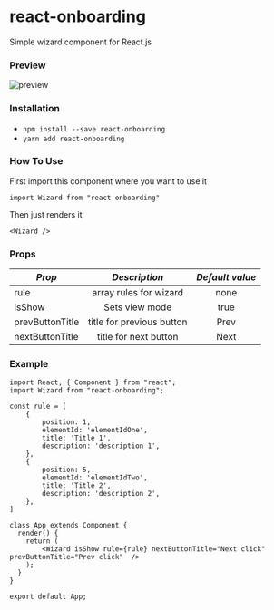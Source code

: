 # react-onboarding
Simple wizard component for React.js

### Preview
![preview](https://user-images.githubusercontent.com/5953765/50577446-28168500-0e39-11e9-9dfd-0a44a42d3268.gif)

### Installation

* `npm install --save react-onboarding`
* `yarn add react-onboarding`

### How To Use

First import this component where you want to use it

`import Wizard from "react-onboarding"`

Then just renders it

`<Wizard />`

### Props

|      _Prop_     |       _Description_       | _Default value_ |
| --------------- |   :-------------------:   | :-------------: |
| rule            |   array rules for wizard  |      none       |
| isShow          |    Sets view mode         |      true       |
| prevButtonTitle | title for previous button |      Prev       |
| nextButtonTitle | title for next button     |      Next       |

### Example

```
import React, { Component } from "react";
import Wizard from "react-onboarding";

const rule = [
    {
        position: 1,
        elementId: 'elementIdOne',
        title: 'Title 1',
        description: 'description 1',
    },
    {
        position: 5,
        elementId: 'elementIdTwo',
        title: 'Title 2',
        description: 'description 2',
    },
]

class App extends Component {
  render() {
    return (
        <Wizard isShow rule={rule} nextButtonTitle="Next click" prevButtonTitle="Prev click"  />
    );
  }
}

export default App;
```
